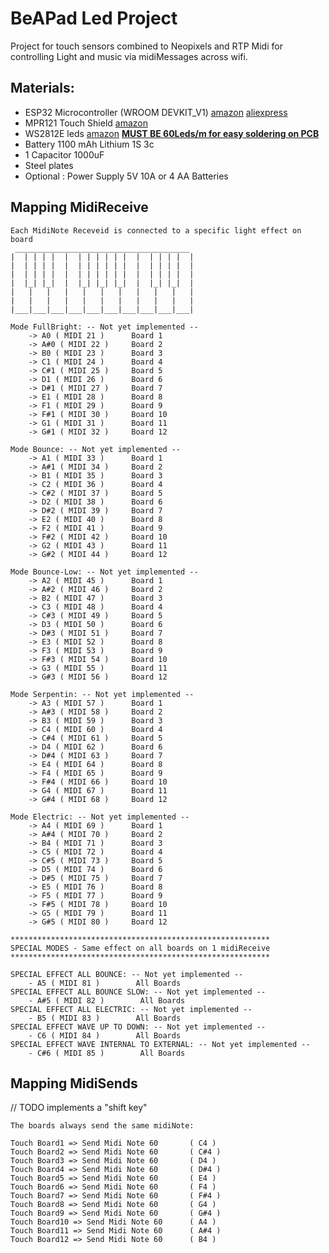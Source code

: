 # BeAPad Led Project


Project for touch sensors combined to Neopixels and RTP Midi for controlling Light and music via midiMessages across wifi.


## Materials:
- ESP32 Microcontroller (WROOM DEVKIT_V1) [amazon](https://www.amazon.fr/SP-Cow-ESP-32S-d%C3%A9veloppement-Bluetooth-d%C3%A9nergie/dp/B07VJ34N2Q/ref=sr_1_5?__mk_fr_FR=%C3%85M%C3%85%C5%BD%C3%95%C3%91&crid=2QX1H1678O7M3&keywords=esp32+wroom+devkit&qid=1652459031&sprefix=esp32+wroom+devkit%2Caps%2C51&sr=8-5) [aliexpress](https://fr.aliexpress.com/item/1005001929935550.html?spm=a2g0o.search0304.0.0.a4b41103QWyj6D&algo_pvid=caa6f633-4206-442e-8846-f58ec6503b21&algo_exp_id=caa6f633-4206-442e-8846-f58ec6503b21-0&pdp_ext_f=%7B%22sku_id%22%3A%2212000022802021515%22%7D&pdp_npi=2%40dis%21EUR%21%2127.77%21%21%21%21%21%402100bdca16524589488372088ea014%2112000022802021515%21sea)
- MPR121 Touch Shield [amazon](https://www.amazon.fr/Adafruit-12-Key-Capacitive-Sensor-Breakout/dp/B00SK8PVNA)
- WS2812E leds [amazon](https://www.amazon.fr/gp/product/B088BRY2SH/ref=ppx_yo_dt_b_asin_title_o07_s00?ie=UTF8&th=1) **<u>MUST BE 60Leds/m for easy soldering on PCB</u>**
- Battery 1100 mAh Lithium 1S 3c
- 1 Capacitor 1000uF
- Steel plates
- Optional : Power Supply 5V 10A or 4 AA Batteries


## Mapping MidiReceive

```
Each MidiNote Receveid is connected to a specific light effect on board
 _______________________________________
|  | | | |  |  | | | | | |  |  | | | |  |
|  | | | |  |  | | | | | |  |  | | | |  |
|  | | | |  |  | | | | | |  |  | | | |  |
|  |_| |_|  |  |_| |_| |_|  |  |_| |_|  |
|   |   |   |   |   |   |   |   |   |   |
|   |   |   |   |   |   |   |   |   |   |
|___|___|___|___|___|___|___|___|___|___|

Mode FullBright: -- Not yet implemented --
    -> A0 ( MIDI 21 )      Board 1
    -> A#0 ( MIDI 22 )     Board 2
    -> B0 ( MIDI 23 )      Board 3
    -> C1 ( MIDI 24 )      Board 4
    -> C#1 ( MIDI 25 )     Board 5
    -> D1 ( MIDI 26 )      Board 6
    -> D#1 ( MIDI 27 )     Board 7
    -> E1 ( MIDI 28 )      Board 8
    -> F1 ( MIDI 29 )      Board 9
    -> F#1 ( MIDI 30 )     Board 10
    -> G1 ( MIDI 31 )      Board 11
    -> G#1 ( MIDI 32 )     Board 12
    
Mode Bounce: -- Not yet implemented --
    -> A1 ( MIDI 33 )      Board 1
    -> A#1 ( MIDI 34 )     Board 2
    -> B1 ( MIDI 35 )      Board 3
    -> C2 ( MIDI 36 )      Board 4
    -> C#2 ( MIDI 37 )     Board 5
    -> D2 ( MIDI 38 )      Board 6
    -> D#2 ( MIDI 39 )     Board 7
    -> E2 ( MIDI 40 )      Board 8
    -> F2 ( MIDI 41 )      Board 9
    -> F#2 ( MIDI 42 )     Board 10
    -> G2 ( MIDI 43 )      Board 11
    -> G#2 ( MIDI 44 )     Board 12
    
Mode Bounce-Low: -- Not yet implemented --
    -> A2 ( MIDI 45 )      Board 1
    -> A#2 ( MIDI 46 )     Board 2
    -> B2 ( MIDI 47 )      Board 3
    -> C3 ( MIDI 48 )      Board 4
    -> C#3 ( MIDI 49 )     Board 5
    -> D3 ( MIDI 50 )      Board 6
    -> D#3 ( MIDI 51 )     Board 7
    -> E3 ( MIDI 52 )      Board 8
    -> F3 ( MIDI 53 )      Board 9
    -> F#3 ( MIDI 54 )     Board 10
    -> G3 ( MIDI 55 )      Board 11
    -> G#3 ( MIDI 56 )     Board 12
    
Mode Serpentin: -- Not yet implemented --
    -> A3 ( MIDI 57 )      Board 1
    -> A#3 ( MIDI 58 )     Board 2
    -> B3 ( MIDI 59 )      Board 3
    -> C4 ( MIDI 60 )      Board 4
    -> C#4 ( MIDI 61 )     Board 5
    -> D4 ( MIDI 62 )      Board 6
    -> D#4 ( MIDI 63 )     Board 7
    -> E4 ( MIDI 64 )      Board 8
    -> F4 ( MIDI 65 )      Board 9
    -> F#4 ( MIDI 66 )     Board 10
    -> G4 ( MIDI 67 )      Board 11
    -> G#4 ( MIDI 68 )     Board 12
    
Mode Electric: -- Not yet implemented --
    -> A4 ( MIDI 69 )      Board 1
    -> A#4 ( MIDI 70 )     Board 2
    -> B4 ( MIDI 71 )      Board 3
    -> C5 ( MIDI 72 )      Board 4
    -> C#5 ( MIDI 73 )     Board 5
    -> D5 ( MIDI 74 )      Board 6
    -> D#5 ( MIDI 75 )     Board 7
    -> E5 ( MIDI 76 )      Board 8
    -> F5 ( MIDI 77 )      Board 9
    -> F#5 ( MIDI 78 )     Board 10
    -> G5 ( MIDI 79 )      Board 11
    -> G#5 ( MIDI 80 )     Board 12
    
**********************************************************
SPECIAL MODES - Same effect on all boards on 1 midiReceive
**********************************************************

SPECIAL EFFECT ALL BOUNCE: -- Not yet implemented --
    - A5 ( MIDI 81 )        All Boards
SPECIAL EFFECT ALL BOUNCE SLOW: -- Not yet implemented --
    - A#5 ( MIDI 82 )        All Boards
SPECIAL EFFECT ALL ELECTRIC: -- Not yet implemented --
    - B5 ( MIDI 83 )        All Boards
SPECIAL EFFECT WAVE UP TO DOWN: -- Not yet implemented --
    - C6 ( MIDI 84 )        All Boards
SPECIAL EFFECT WAVE INTERNAL TO EXTERNAL: -- Not yet implemented --
    - C#6 ( MIDI 85 )        All Boards

```

## Mapping MidiSends


// TODO implements a "shift key"

```
The boards always send the same midiNote:

Touch Board1 => Send Midi Note 60       ( C4 )
Touch Board2 => Send Midi Note 60       ( C#4 )
Touch Board3 => Send Midi Note 60       ( D4 )
Touch Board4 => Send Midi Note 60       ( D#4 )
Touch Board5 => Send Midi Note 60       ( E4 )
Touch Board6 => Send Midi Note 60       ( F4 )
Touch Board7 => Send Midi Note 60       ( F#4 )
Touch Board8 => Send Midi Note 60       ( G4 )
Touch Board9 => Send Midi Note 60       ( G#4 )
Touch Board10 => Send Midi Note 60      ( A4 )
Touch Board11 => Send Midi Note 60      ( A#4 )
Touch Board12 => Send Midi Note 60      ( B4 )

```